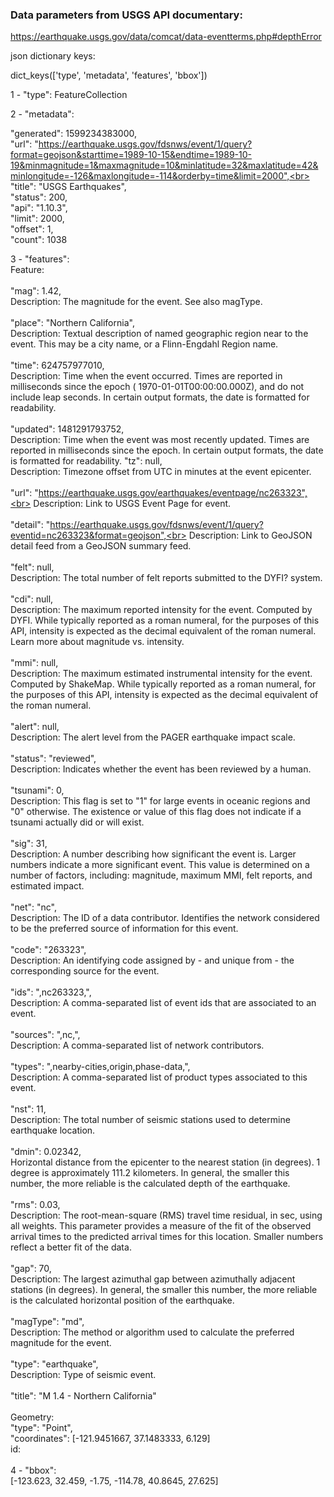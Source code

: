 ### Data parameters from USGS API documentary:

https://earthquake.usgs.gov/data/comcat/data-eventterms.php#depthError


json dictionary keys:

   dict_keys(['type', 'metadata', 'features', 'bbox'])



1 - "type": FeatureCollection

2 - "metadata": 

  "generated": 1599234383000,<br>
  "url": "https://earthquake.usgs.gov/fdsnws/event/1/query?format=geojson&starttime=1989-10-15&endtime=1989-10-19&minmagnitude=1&maxmagnitude=10&minlatitude=32&maxlatitude=42&minlongitude=-126&maxlongitude=-114&orderby=time&limit=2000",<br>
  "title": "USGS Earthquakes",<br>
  "status": 200,<br>
  "api": "1.10.3",<br>
  "limit": 2000,<br>
  "offset": 1,<br>
  "count": 1038<br>

3 - "features":<br>
    Feature:<br><br>
        "mag": 1.42,<br>
        Description: The magnitude for the event. See also magType.<br><br>
        "place": "Northern California",<br>
        Description: Textual description of named geographic region near to the event. This may be a city name, or a Flinn-Engdahl Region name.<br><br>
        "time": 624757977010,<br>
        Description: Time when the event occurred. Times are reported in milliseconds since the epoch ( 1970-01-01T00:00:00.000Z), and do not include leap seconds. In certain output formats, the date is formatted for readability.<br><br>
        "updated": 1481291793752,<br>
        Description: Time when the event was most recently updated. Times are reported in milliseconds since the epoch. In certain output formats, the date is formatted for readability.
        "tz": null,<br>
        Description: Timezone offset from UTC in minutes at the event epicenter.<br><br>
        "url": "https://earthquake.usgs.gov/earthquakes/eventpage/nc263323",<br>
        Description: Link to USGS Event Page for event.<br><br>
        "detail": "https://earthquake.usgs.gov/fdsnws/event/1/query?eventid=nc263323&format=geojson",<br>
        Description: Link to GeoJSON detail feed from a GeoJSON summary feed.<br><br>
        "felt": null,<br>
        Description: The total number of felt reports submitted to the DYFI? system.<br><br>
        "cdi": null,<br>
        Description: The maximum reported intensity for the event. Computed by DYFI. While typically reported as a roman numeral, for the purposes of this API, intensity is expected as the decimal equivalent of the roman numeral. Learn more about magnitude vs. intensity.<br><br>
        "mmi": null,<br>
        Description: The maximum estimated instrumental intensity for the event. Computed by ShakeMap. While typically reported as a roman numeral, for the purposes of this API, intensity is expected as the decimal equivalent of the roman numeral.<br><br>
        "alert": null,<br>
        Description: The alert level from the PAGER earthquake impact scale.<br><br>
        "status": "reviewed",<br>
        Description: Indicates whether the event has been reviewed by a human.<br><br>
        "tsunami": 0,<br>
        Description: This flag is set to "1" for large events in oceanic regions and "0" otherwise. The existence or value of this flag does not indicate if a tsunami actually did or will exist.<br><br>
        "sig": 31,<br>
        Description: A number describing how significant the event is. Larger numbers indicate a more significant event. This value is determined on a number of factors, including: magnitude, maximum MMI, felt reports, and estimated impact.<br><br>
        "net": "nc",<br>
        Description: The ID of a data contributor. Identifies the network considered to be the preferred source of information for this event.<br><br>
        "code": "263323",<br>
        Description: An identifying code assigned by - and unique from - the corresponding source for the event.<br><br>
        "ids": ",nc263323,",<br>
        Description: A comma-separated list of event ids that are associated to an event.<br><br>
        "sources": ",nc,",<br>
        Description: A comma-separated list of network contributors.<br><br>
        "types": ",nearby-cities,origin,phase-data,",<br>
        Description: A comma-separated list of product types associated to this event.<br><br>
        "nst": 11,<br>
        Description: The total number of seismic stations used to determine earthquake location.<br><br>
        "dmin": 0.02342,<br>
        Horizontal distance from the epicenter to the nearest station (in degrees). 1 degree is approximately 111.2 kilometers. In general, the smaller this number, the more reliable is the calculated depth of the earthquake.<br><br>
        "rms": 0.03,<br>
        Description: The root-mean-square (RMS) travel time residual, in sec, using all weights. This parameter provides a measure of the fit of the observed arrival times to the predicted arrival times for this location. Smaller numbers reflect a better fit of the data.<br><br>
        "gap": 70,<br>
        Description: The largest azimuthal gap between azimuthally adjacent stations (in degrees). In general, the smaller this number, the more reliable is the calculated horizontal position of the earthquake.<br><br>
        "magType": "md",<br>
        Description: The method or algorithm used to calculate the preferred magnitude for the event.<br><br>
"type": "earthquake",<br>
Description: Type of seismic event.<br><br>
        "title": "M 1.4 - Northern California"<br><br>
        Geometry:<br>
        "type": "Point",<br>
        "coordinates": [-121.9451667, 37.1483333, 6.129]<br>
        id:<br><br>
   4 - "bbox":<br>
    [-123.623, 32.459, -1.75, -114.78, 40.8645, 27.625]<br>
